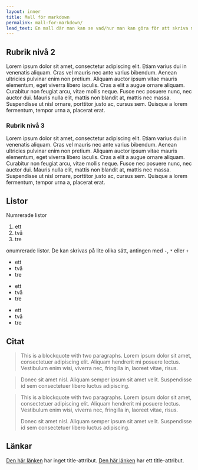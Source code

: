 ```yaml
---
layout: inner
title: Mall för markdown
permalink: mall-for-markdown/
lead_text: En mall där man kan se vad/hur man kan göra för att skriva markdown
---
```




## Rubrik nivå 2

Lorem ipsum dolor sit amet, consectetur adipiscing elit. Etiam varius dui in venenatis aliquam. Cras vel mauris nec ante varius bibendum. Aenean ultricies pulvinar enim non pretium. Aliquam auctor ipsum vitae mauris elementum, eget viverra libero iaculis. Cras a elit a augue ornare aliquam. Curabitur non feugiat arcu, vitae mollis neque. Fusce nec posuere nunc, nec auctor dui. Mauris nulla elit, mattis non blandit at, mattis nec massa. Suspendisse ut nisl ornare, porttitor justo ac, cursus sem. Quisque a lorem fermentum, tempor urna a, placerat erat.

### Rubrik nivå 3

Lorem ipsum dolor sit amet, consectetur adipiscing elit. Etiam varius dui in venenatis aliquam. Cras vel mauris nec ante varius bibendum. Aenean ultricies pulvinar enim non pretium. Aliquam auctor ipsum vitae mauris elementum, eget viverra libero iaculis. Cras a elit a augue ornare aliquam. Curabitur non feugiat arcu, vitae mollis neque. Fusce nec posuere nunc, nec auctor dui. Mauris nulla elit, mattis non blandit at, mattis nec massa. Suspendisse ut nisl ornare, porttitor justo ac, cursus sem. Quisque a lorem fermentum, tempor urna a, placerat erat.

## Listor

Numrerade listor

1. ett
2. två
3. tre

onumrerade listor. De kan skrivas på lite olika sätt, antingen med `-`, `*` eller `+`

- ett
- två
- tre

* ett
* två
* tre

+ ett
+ två
+ tre

## Citat

> This is a blockquote with two paragraphs. Lorem ipsum dolor sit amet,
consectetuer adipiscing elit. Aliquam hendrerit mi posuere lectus.
Vestibulum enim wisi, viverra nec, fringilla in, laoreet vitae, risus.

> Donec sit amet nisl. Aliquam semper ipsum sit amet velit. Suspendisse
id sem consectetuer libero luctus adipiscing.

> This is a blockquote with two paragraphs. Lorem ipsum dolor sit amet,
> consectetuer adipiscing elit. Aliquam hendrerit mi posuere lectus.
> Vestibulum enim wisi, viverra nec, fringilla in, laoreet vitae, risus.
> 
> Donec sit amet nisl. Aliquam semper ipsum sit amet velit. Suspendisse
> id sem consectetuer libero luctus adipiscing.

## Länkar

[Den här länken](http://example.net/) har inget title-attribut. [Den här länken](http://example.net/ "title") har ett title-attribut.
